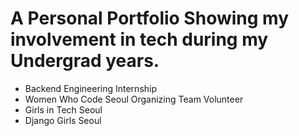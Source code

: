 # A Personal Portfolio Showing my involvement in tech during my Undergrad years.
- Backend Engineering Internship
- Women Who Code Seoul Organizing Team Volunteer
- Girls in Tech Seoul
- Django Girls Seoul 

